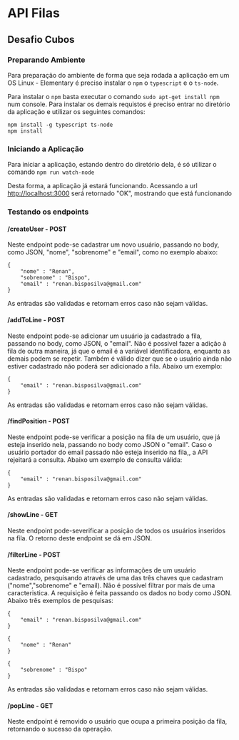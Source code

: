 # API Filas
## Desafio Cubos

### Preparando Ambiente

Para preparação do ambiente de forma que seja rodada a aplicação em um OS Linux - Elementary é preciso instalar o `npm` o `typescript` e o `ts-node`.

Para instalar o `npm` basta executar o comando `sudo apt-get install npm` num console.
Para instalar os demais requistos é preciso entrar no diretório da aplicação e utilizar os seguintes comandos:
```
npm install -g typescript ts-node
npm install
```

### Iniciando a Aplicação

Para iniciar a aplicação, estando dentro do diretório dela, é só utilizar o comando `npm run watch-node`

Desta forma, a aplicação já estará funcionando. Acessando a url [http://localhost:3000](http://localhost:3000) será retornado "OK", mostrando que está funcionando

### Testando os endpoints

#### /createUser - POST

Neste endpoint pode-se cadastrar um novo usuário, passando no body, como JSON, "nome", "sobrenome" e "email", como no exemplo abaixo:
```
{
	"nome" : "Renan",
	"sobrenome" : "Bispo",
	"email" : "renan.bisposilva@gmail.com"
}
```

As entradas são validadas e retornam erros caso não sejam válidas.

#### /addToLine - POST

Neste endpoint pode-se adicionar um usuário ja cadastrado a fila, passando no body, como JSON, o "email". Não é possivel fazer a adição à fila de outra maneira, já que o email é a variável identificadora, enquanto as demais podem se repetir. Também é válido dizer que se o usuário ainda não estiver cadastrado não poderá ser adicionado a fila. Abaixo um exemplo:
```
{
	"email" : "renan.bisposilva@gmail.com"
}
```

As entradas são validadas e retornam erros caso não sejam válidas.

#### /findPosition - POST

Neste endpoint pode-se verificar a posição na fila de um usuário, que já esteja inserido nela, passando no body como JSON o "email". Caso o usuário portador do email passado não esteja inserido na fila,, a API rejeitará a consulta. Abaixo um exemplo de consulta válida:
```
{
	"email" : "renan.bisposilva@gmail.com"
}
```

As entradas são validadas e retornam erros caso não sejam válidas.

#### /showLine - GET

Neste endpoint pode-severificar a posição de todos os usuários inseridos na fila. O retorno deste endpoint se dá em JSON.

#### /filterLine - POST

Neste endpoint pode-se verificar as informações de um usuário cadastrado, pesquisando através de uma das três chaves que cadastram ("nome","sobrenome" e "email). Não é possivel filtrar por mais de uma caracteristica. A requisição é feita passando os dados no body como JSON. Abaixo três exemplos de pesquisas:
```
{
	"email" : "renan.bisposilva@gmail.com"
}
```
```
{
	"nome" : "Renan"
}
```
```
{
	"sobrenome" : "Bispo"
}
```

As entradas são validadas e retornam erros caso não sejam válidas.


#### /popLine - GET

Neste endpoint é removido o usuário que ocupa a primeira posição da fila, retornando o sucesso da operação.
